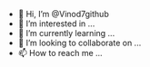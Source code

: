 - 👋 Hi, I’m @Vinod7github
- 👀 I’m interested in ...
- 🌱 I’m currently learning ...
- 💞️ I’m looking to collaborate on ...
- 📫 How to reach me ...

<!---
Vinod7github/Vinod7github is a ✨ special ✨ repository because its `README.md` (this file) appears on your GitHub profile.
You can click the Preview link to take a look at your changes.
--->
